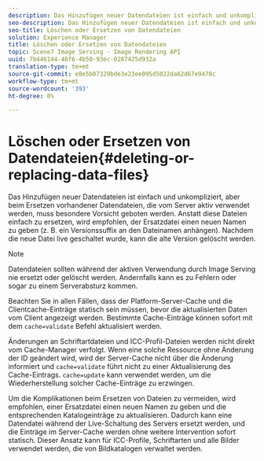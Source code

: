 ```yaml
---
description: Das Hinzufügen neuer Datendateien ist einfach und unkompliziert, aber beim Ersetzen vorhandener Datendateien, die vom Server aktiv verwendet werden, muss besondere Vorsicht geboten werden. Anstatt diese Dateien einfach zu ersetzen, wird empfohlen, der Ersatzdatei einen neuen Namen zu geben (z. B. ein Versionssuffix an den Dateinamen anhängen). Nachdem die neue Datei live geschaltet wurde, kann die alte Version gelöscht werden.
seo-description: Das Hinzufügen neuer Datendateien ist einfach und unkompliziert, aber beim Ersetzen vorhandener Datendateien, die vom Server aktiv verwendet werden, muss besondere Vorsicht geboten werden. Anstatt diese Dateien einfach zu ersetzen, wird empfohlen, der Ersatzdatei einen neuen Namen zu geben (z. B. ein Versionssuffix an den Dateinamen anhängen). Nachdem die neue Datei live geschaltet wurde, kann die alte Version gelöscht werden.
seo-title: Löschen oder Ersetzen von Datendateien
solution: Experience Manager
title: Löschen oder Ersetzen von Datendateien
topic: Scene7 Image Serving - Image Rendering API
uuid: 7b446144-48f6-4b50-93ec-0287425d932a
translation-type: tm+mt
source-git-commit: e8e5b07329bde3e23ee095d5022da62d67e9478c
workflow-type: tm+mt
source-wordcount: '393'
ht-degree: 0%

---
```



# Löschen oder Ersetzen von Datendateien{#deleting-or-replacing-data-files}

Das Hinzufügen neuer Datendateien ist einfach und unkompliziert, aber beim Ersetzen vorhandener Datendateien, die vom Server aktiv verwendet werden, muss besondere Vorsicht geboten werden. Anstatt diese Dateien einfach zu ersetzen, wird empfohlen, der Ersatzdatei einen neuen Namen zu geben (z. B. ein Versionssuffix an den Dateinamen anhängen). Nachdem die neue Datei live geschaltet wurde, kann die alte Version gelöscht werden.

>[!NOTE]
>
>Datendateien sollten während der aktiven Verwendung durch Image Serving nie ersetzt oder gelöscht werden. Andernfalls kann es zu Fehlern oder sogar zu einem Serverabsturz kommen.

Beachten Sie in allen Fällen, dass der Platform-Server-Cache und die Clientcache-Einträge statisch sein müssen, bevor die aktualisierten Daten vom Client angezeigt werden. Bestimmte Cache-Einträge können sofort mit dem `cache=validate` Befehl aktualisiert werden.

Änderungen an Schriftartdateien und ICC-Profil-Dateien werden nicht direkt vom Cache-Manager verfolgt. Wenn eine solche Ressource ohne Änderung der ID geändert wird, wird der Server-Cache nicht über die Änderung informiert und `cache=validate` führt nicht zu einer Aktualisierung des Cache-Eintrags. `cache=update` kann verwendet werden, um die Wiederherstellung solcher Cache-Einträge zu erzwingen.

Um die Komplikationen beim Ersetzen von Dateien zu vermeiden, wird empfohlen, einer Ersatzdatei einen neuen Namen zu geben und die entsprechenden Katalogeinträge zu aktualisieren. Dadurch kann eine Datendatei während der Live-Schaltung des Servers ersetzt werden, und die Einträge im Server-Cache werden ohne weitere Intervention sofort statisch. Dieser Ansatz kann für ICC-Profile, Schriftarten und alle Bilder verwendet werden, die von Bildkatalogen verwaltet werden.
